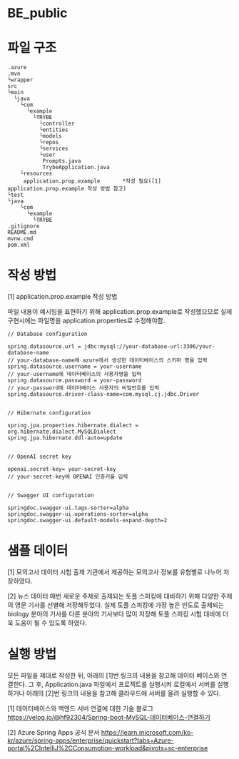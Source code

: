 # BE_public


# 파일 구조		


	.azure
	.mvn
	└wrapper
	src
	└main
	  └java
	    └com    
	      └example      
	        └TRYBE	
	          └controller	  
	          └entities	  
	          └models	  
	          └repos	  
	          └services	  
	          └user	  
	           Prompts.java	   
	           TrybeApplication.java	   
	    └resources    
	     application.prop.example		*작성 필요([1] application.prop.example 작성 방법 참고)     
	└test
	└java
	    └com    
	      └example      
	        └TRYBE	
	.gitignore
	README.md
	mvnw.cmd
	pom.xml



# 작성 방법	


[1] application.prop.example 작성 방법

파일 내용이 예시임을 표현하기 위해 application.prop.example로 작성했으므로 실제 구현시에는 파일명을 application.properties로 수정해야함.

	// Database configuration
 
	spring.datasource.url = jdbc:mysql://your-database-url:3306/your-database-name
	// your-database-name에 azure에서 생성한 데이터베이스의 스키마 명을 입력
	spring.datasource.username = your-username
	// your-username에 데이터베이스의 사용자명을 입력
	spring.datasource.password = your-password
	// your-password에 데이터베이스 사용자의 비밀번호를 입력
	spring.datasource.driver-class-name=com.mysql.cj.jdbc.Driver


	// Hibernate configuration
 
	spring.jpa.properties.hibernate.dialect = org.hibernate.dialect.MySQLDialect
	spring.jpa.hibernate.ddl-auto=update


	// OpenAI secret key
 
	openai.secret-key= your-secret-key
	// your-secret-key에 OPENAI 인증키를 입력

 
	// Swagger UI configuration
 
	springdoc.swagger-ui.tags-sorter=alpha
	springdoc.swagger-ui.operations-sorter=alpha
	springdoc.swagger-ui.default-models-expand-depth=2


# 샘플 데이터

[1] 모의고사 데이터
시험 출제 기관에서 제공하는 모의고사 정보를 유형별로 나누어 저장하였다.

[2] 뉴스 데이터
매번 새로운 주제로 출제되는 토플 스피킹에 대비하기 위해 다양한 주제의 영문 기사를 선별해 저장해두었다. 실제 토플 스피킹에 가장 높은 빈도로 출제되는 biology 분야의 기사를 다른 분야의 기사보다 많이 저장해 토플 스피킹 시험 대비에 더욱 도움이 될 수 있도록 하였다.


# 실행 방법

모든 파일을 제대로 작성한 뒤, 아래의 [1]번 링크의 내용을 참고해 데이터 베이스와 연결한다. 그 후, Application.java 파일에서 프로젝트를 실행시켜 로컬에서 서버를 실행하거나 아래의 [2]번 링크의 내용을 참고해 클라우드에 서버를 올려 실행할 수 있다.

[1] 데이터베이스와 백엔드 서버 연결에 대한 기술 블로그
https://velog.io/@hf92304/Spring-boot-MySQL-데이터베이스-연결하기

[2] Azure Spring Apps 공식 문서
https://learn.microsoft.com/ko-kr/azure/spring-apps/enterprise/quickstart?tabs=Azure-portal%2CIntelliJ%2CConsumption-workload&pivots=sc-enterprise
